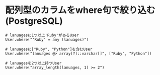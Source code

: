 # 配列型のカラムをwhere句で絞り込む (PostgreSQL)

```
# lanuagesに1つ以上'Ruby'があるUser
User.where("'Ruby' = any (lanuages)")

# lanuagesに["Ruby", "Python"]を含むUser
User.where("lanuages @> array[?]::varchar[]", ["Ruby", "Python"])

# lanuagesを2つ以上持つUser
User.where("array_length(lanuages, 1) >= 2")
```
